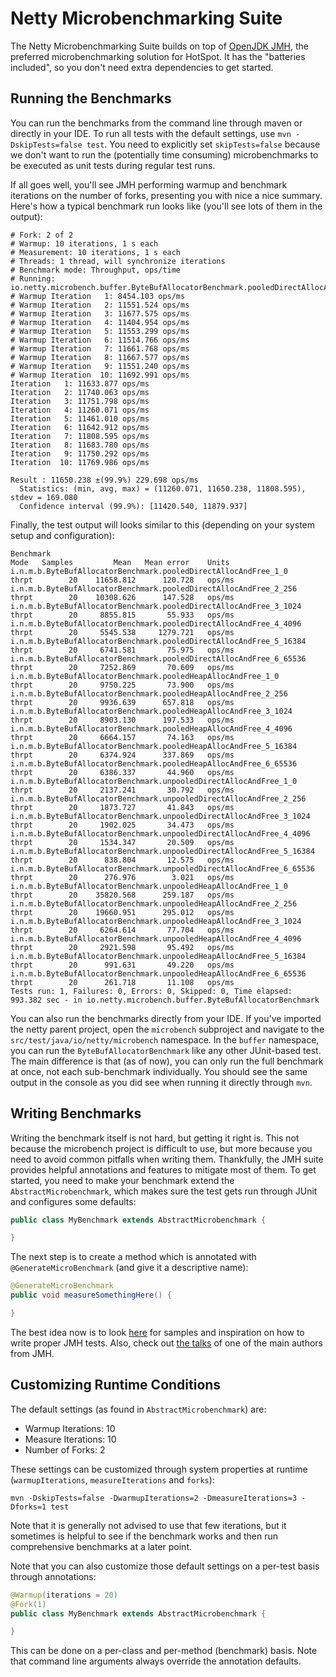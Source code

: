 # Netty Microbenchmarking Suite

The Netty Microbenchmarking Suite builds on top of [OpenJDK JMH](http://openjdk.java.net/projects/code-tools/jmh/), the preferred microbenchmarking solution for HotSpot. It has the "batteries included", so you don't need extra dependencies to get started.

## Running the Benchmarks
You can run the benchmarks from the command line through maven or directly in your IDE. To run all tests with the default settings, use `mvn -DskipTests=false test`. You need to explicitly set `skipTests=false` because we don't want to run the (potentially time consuming) microbenchmarks to be executed as unit tests during regular test runs.

If all goes well, you'll see JMH performing warmup and benchmark iterations on the number of forks, presenting you with nice a nice summary. Here's how a typical benchmark run looks like (you'll see lots of them in the output):

```
# Fork: 2 of 2
# Warmup: 10 iterations, 1 s each
# Measurement: 10 iterations, 1 s each
# Threads: 1 thread, will synchronize iterations
# Benchmark mode: Throughput, ops/time
# Running: io.netty.microbench.buffer.ByteBufAllocatorBenchmark.pooledDirectAllocAndFree_1_0
# Warmup Iteration   1: 8454.103 ops/ms
# Warmup Iteration   2: 11551.524 ops/ms
# Warmup Iteration   3: 11677.575 ops/ms
# Warmup Iteration   4: 11404.954 ops/ms
# Warmup Iteration   5: 11553.299 ops/ms
# Warmup Iteration   6: 11514.766 ops/ms
# Warmup Iteration   7: 11661.768 ops/ms
# Warmup Iteration   8: 11667.577 ops/ms
# Warmup Iteration   9: 11551.240 ops/ms
# Warmup Iteration  10: 11692.991 ops/ms
Iteration   1: 11633.877 ops/ms
Iteration   2: 11740.063 ops/ms
Iteration   3: 11751.798 ops/ms
Iteration   4: 11260.071 ops/ms
Iteration   5: 11461.010 ops/ms
Iteration   6: 11642.912 ops/ms
Iteration   7: 11808.595 ops/ms
Iteration   8: 11683.780 ops/ms
Iteration   9: 11750.292 ops/ms
Iteration  10: 11769.986 ops/ms

Result : 11650.238 ±(99.9%) 229.698 ops/ms
  Statistics: (min, avg, max) = (11260.071, 11650.238, 11808.595), stdev = 169.080
  Confidence interval (99.9%): [11420.540, 11879.937]
```

Finally, the test output will looks similar to this (depending on your system setup and configuration):

```
Benchmark                                                                Mode   Samples         Mean   Mean error    Units
i.n.m.b.ByteBufAllocatorBenchmark.pooledDirectAllocAndFree_1_0          thrpt        20    11658.812      120.728   ops/ms
i.n.m.b.ByteBufAllocatorBenchmark.pooledDirectAllocAndFree_2_256        thrpt        20    10308.626      147.528   ops/ms
i.n.m.b.ByteBufAllocatorBenchmark.pooledDirectAllocAndFree_3_1024       thrpt        20     8855.815       55.933   ops/ms
i.n.m.b.ByteBufAllocatorBenchmark.pooledDirectAllocAndFree_4_4096       thrpt        20     5545.538     1279.721   ops/ms
i.n.m.b.ByteBufAllocatorBenchmark.pooledDirectAllocAndFree_5_16384      thrpt        20     6741.581       75.975   ops/ms
i.n.m.b.ByteBufAllocatorBenchmark.pooledDirectAllocAndFree_6_65536      thrpt        20     7252.869       70.609   ops/ms
i.n.m.b.ByteBufAllocatorBenchmark.pooledHeapAllocAndFree_1_0            thrpt        20     9750.225       73.900   ops/ms
i.n.m.b.ByteBufAllocatorBenchmark.pooledHeapAllocAndFree_2_256          thrpt        20     9936.639      657.818   ops/ms
i.n.m.b.ByteBufAllocatorBenchmark.pooledHeapAllocAndFree_3_1024         thrpt        20     8903.130      197.533   ops/ms
i.n.m.b.ByteBufAllocatorBenchmark.pooledHeapAllocAndFree_4_4096         thrpt        20     6664.157       74.163   ops/ms
i.n.m.b.ByteBufAllocatorBenchmark.pooledHeapAllocAndFree_5_16384        thrpt        20     6374.924      337.869   ops/ms
i.n.m.b.ByteBufAllocatorBenchmark.pooledHeapAllocAndFree_6_65536        thrpt        20     6386.337       44.960   ops/ms
i.n.m.b.ByteBufAllocatorBenchmark.unpooledDirectAllocAndFree_1_0        thrpt        20     2137.241       30.792   ops/ms
i.n.m.b.ByteBufAllocatorBenchmark.unpooledDirectAllocAndFree_2_256      thrpt        20     1873.727       41.843   ops/ms
i.n.m.b.ByteBufAllocatorBenchmark.unpooledDirectAllocAndFree_3_1024     thrpt        20     1902.025       34.473   ops/ms
i.n.m.b.ByteBufAllocatorBenchmark.unpooledDirectAllocAndFree_4_4096     thrpt        20     1534.347       20.509   ops/ms
i.n.m.b.ByteBufAllocatorBenchmark.unpooledDirectAllocAndFree_5_16384    thrpt        20      838.804       12.575   ops/ms
i.n.m.b.ByteBufAllocatorBenchmark.unpooledDirectAllocAndFree_6_65536    thrpt        20      276.976        3.021   ops/ms
i.n.m.b.ByteBufAllocatorBenchmark.unpooledHeapAllocAndFree_1_0          thrpt        20    35820.568      259.187   ops/ms
i.n.m.b.ByteBufAllocatorBenchmark.unpooledHeapAllocAndFree_2_256        thrpt        20    19660.951      295.012   ops/ms
i.n.m.b.ByteBufAllocatorBenchmark.unpooledHeapAllocAndFree_3_1024       thrpt        20     6264.614       77.704   ops/ms
i.n.m.b.ByteBufAllocatorBenchmark.unpooledHeapAllocAndFree_4_4096       thrpt        20     2921.598       95.492   ops/ms
i.n.m.b.ByteBufAllocatorBenchmark.unpooledHeapAllocAndFree_5_16384      thrpt        20      991.631       49.220   ops/ms
i.n.m.b.ByteBufAllocatorBenchmark.unpooledHeapAllocAndFree_6_65536      thrpt        20      261.718       11.108   ops/ms
Tests run: 1, Failures: 0, Errors: 0, Skipped: 0, Time elapsed: 993.382 sec - in io.netty.microbench.buffer.ByteBufAllocatorBenchmark
```

You can also run the benchmarks directly from your IDE. If you've imported the netty parent project, open the `microbench` subproject and navigate to the `src/test/java/io/netty/microbench` namespace. In the `buffer` namespace, you can run the `ByteBufAllocatorBenchmark` like any other JUnit-based test. The main difference is that (as of now), you can only run the full benchmark at once, not each sub-benchmark individually. You should see the same output in the console as you did see when running it directly through `mvn`.

## Writing Benchmarks
Writing the benchmark itself is not hard, but getting it right is. This not because the microbench project is difficult to use, but more because you need to avoid common pitfalls when writing them. Thankfully, the JMH suite provides helpful annotations and features to mitigate most of them. To get started, you need to make your benchmark extend the `AbstractMicrobenchmark`, which makes sure the test gets run through JUnit and configures some defaults:

```java
public class MyBenchmark extends AbstractMicrobenchmark {

}
```

The next step is to create a method which is annotated with `@GenerateMicroBenchmark` (and give it a descriptive name):

```java
@GenerateMicroBenchmark
public void measureSomethingHere() {

}
```

The best idea now is to look [here](http://hg.openjdk.java.net/code-tools/jmh/file/tip/jmh-samples/src/main/java/org/openjdk/jmh/samples/) for samples and inspiration on how to write proper JMH tests. Also, check out [the talks](http://shipilev.net/#benchmarking) of one of the main authors from JMH.

## Customizing Runtime Conditions
The default settings (as found in `AbstractMicrobenchmark`) are:

 - Warmup Iterations: 10
 - Measure Iterations: 10
 - Number of Forks: 2

These settings can be customized through system properties at runtime (`warmupIterations`, `measureIterations` and `forks`):

```
mvn -DskipTests=false -DwarmupIterations=2 -DmeasureIterations=3 -Dforks=1 test
```

Note that it is generally not advised to use that few iterations, but it sometimes is helpful to see if the benchmark works and then run comprehensive benchmarks at a later point.

Note that you can also customize those default settings on a per-test basis through annotations:

```java
@Warmup(iterations = 20)
@Fork(1)
public class MyBenchmark extends AbstractMicrobenchmark {

}
```

This can be done on a per-class and per-method (benchmark) basis. Note that command line arguments always override the annotation defaults.
